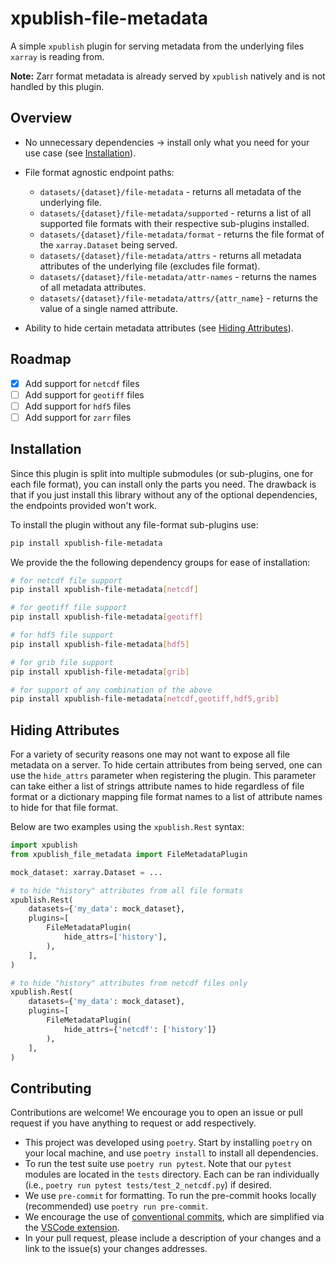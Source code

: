 # xpublish-file-metadata

A simple `xpublish` plugin for serving metadata from the underlying files `xarray` is reading from.

**Note:** Zarr format metadata is already served by `xpublish` natively and is not handled by this plugin.

## Overview

* No unnecessary dependencies -> install only what you need for your use case (see [Installation](#installation)).
* File format agnostic endpoint paths:
  * `datasets/{dataset}/file-metadata` - returns all metadata of the underlying file.
  * `datasets/{dataset}/file-metadata/supported` - returns a list of all supported file formats with their respective sub-plugins installed.
  * `datasets/{dataset}/file-metadata/format` - returns the file format of the `xarray.Dataset` being served.
  * `datasets/{dataset}/file-metadata/attrs` - returns all metadata attributes of the underlying file (excludes file format).
  * `datasets/{dataset}/file-metadata/attr-names` - returns the names of all metadata attributes.
  * `datasets/{dataset}/file-metadata/attrs/{attr_name}` - returns the value of a single named attribute.

* Ability to hide certain metadata attributes (see [Hiding Attributes](#hiding-attributes)).

## Roadmap

* [x] Add support for `netcdf` files
* [ ] Add support for `geotiff` files
* [ ] Add support for `hdf5` files
* [ ] Add support for `zarr` files

## Installation

Since this plugin is split into multiple submodules (or sub-plugins, one for each file format), you can install only the parts you need. The drawback is that if you just install this library without any of the optional dependencies, the endpoints provided won't work.

To install the plugin without any file-format sub-plugins use:

```bash
pip install xpublish-file-metadata
```

We provide the the following dependency groups for ease of installation:

```bash
# for netcdf file support
pip install xpublish-file-metadata[netcdf]

# for geotiff file support
pip install xpublish-file-metadata[geotiff]

# for hdf5 file support
pip install xpublish-file-metadata[hdf5]

# for grib file support
pip install xpublish-file-metadata[grib]

# for support of any combination of the above
pip install xpublish-file-metadata[netcdf,geotiff,hdf5,grib]
```

## Hiding Attributes

For a variety of security reasons one may not want to expose all file metadata on a server. To hide certain attributes from being served, one can use the `hide_attrs` parameter when registering the plugin. This parameter can take either a list of strings attribute names to hide regardless of file format or a dictionary mapping file format names to a list of attribute names to hide for that file format.

Below are two examples using the `xpublish.Rest` syntax:

```python
import xpublish
from xpublish_file_metadata import FileMetadataPlugin

mock_dataset: xarray.Dataset = ...

# to hide "history" attributes from all file formats
xpublish.Rest(
    datasets={'my_data': mock_dataset},
    plugins=[
        FileMetadataPlugin(
            hide_attrs=['history'],
        ),
    ],
)

# to hide "history" attributes from netcdf files only
xpublish.Rest(
    datasets={'my_data': mock_dataset},
    plugins=[
        FileMetadataPlugin(
            hide_attrs={'netcdf': ['history']}
        ),
    ],
)
```

## Contributing

Contributions are welcome! We encourage you to open an issue or pull request if you have anything to request or add respectively.

* This project was developed using `poetry`. Start by installing `poetry` on your local machine, and use `poetry install` to install all dependencies.
* To run the test suite use `poetry run pytest`. Note that our `pytest` modules are located in the `tests` directory. Each can be ran individually (i.e., `poetry run pytest tests/test_2_netcdf.py`) if desired.
* We use `pre-commit` for formatting. To run the pre-commit hooks locally (recommended) use `poetry run pre-commit`.
* We encourage the use of [conventional commits](https://www.conventionalcommits.org/en/v1.0.0/), which are simplified via the [VSCode extension](https://marketplace.visualstudio.com/items?itemName=vivaxy.vscode-conventional-commits).
* In your pull request, please include a description of your changes and a link to the issue(s) your changes addresses.
